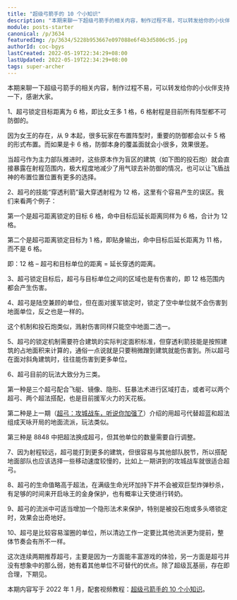 ```yaml
---
title: "超级弓箭手的 10 个小知识"
description: "本期来聊一下超级弓箭手的相关内容，制作过程不易，可以转发给你的小伙伴支持一下，感谢大家。1、超弓锁定目标距离为 6 格，即比女王多 1 格，6 格射程是目前所有阵型都不可防御的。因为女王的存在，从 9 本起，很多玩家在布置阵型时，重要的防御都会以卡 5 格的形式布置。"
module: posts-starter
canonical: /p/3634
featuredImg: /p/3634/5228b953667e097088e6f4b3d5806c95.jpg
authorId: coc-bgys
lastCreated: 2022-05-19T22:34:29+08:00
lastUpdated: 2022-05-19T22:34:29+08:00
tags: super-archer
---
```


本期来聊一下超级弓箭手的相关内容，制作过程不易，可以转发给你的小伙伴支持一下，感谢大家。

1、超弓锁定目标距离为 6 格，即比女王多 1 格，6 格射程是目前所有阵型都不可防御的。

<Pic src="/p/3634/3c9b129d74fa06a46dd6fe7c2a13332a.jpg" width="893" height="599" alt="" maxWidth="500px" />

因为女王的存在，从 9 本起，很多玩家在布置阵型时，重要的防御都会以卡 5 格的形式布置。而如果是卡 6 格，防御本身的覆盖面就会小很多，效果很差。

<Pic src="/p/3634/7e26542f8f44d19765f96ac0b987086f.jpg" width="836" height="415" alt="" maxWidth="500px" />

当超弓作为主力部队推进时，这些原本作为盲区的建筑（如下图的投石炮）就会直接暴露在射程范围内，极大程度地减少了用气球去补防御的情况，也可以让飞盾战神的布置位置位置有更多的选择。

<Pic src="/p/3634/bbbba6f4dfb637983271956f4c22e1d8.jpg" width="1390" height="702" alt="" />

2、超弓的技能“穿透利箭”最大穿透射程为 12 格，这里有个容易产生的误区。我们来看两个例子：

第一个是超弓距离锁定的目标 6 格，命中目标后延长距离同样为 6 格，合计为 12 格。

<Pic src="/p/3634/43b982476de0e67bebd8013b944c2193.jpg" width="717" height="547" alt="" maxWidth="500px" />

第二个是超弓距离锁定目标为 1 格，即贴身输出，命中目标后延长距离为 11 格，而不是 6 格。

<Pic src="/p/3634/8de1ad3e892e81e93dde60c90ec605d7.jpg" width="758" height="618" alt="" maxWidth="500px" />

即：12 格 – 超弓和目标单位的距离 = 延长穿透的距离。

3、超弓锁定目标后，超弓与目标单位之间的区域也是有伤害的，即 12 格范围内都会产生伤害。

<Pic src="/p/3634/5228b953667e097088e6f4b3d5806c95.jpg" width="846" height="546" alt="" maxWidth="500px" />

4、超弓是陆空兼顾的单位，但在面对援军锁定时，锁定了空中单位就不会伤害到地面单位，反之也是一样的。

<Pic src="/p/3634/49a226ba41d73d939d8910e3b8661b86.jpg" width="526" height="512" caption="气球满血，巨人不满血" alt="" maxWidth="300px" />

这个机制和投石炮类似，溅射伤害同样只能空中地面二选一。

5、超弓的锁定机制需要符合建筑的实际判定面积标准，但穿透利箭技能是按照建筑的占地面积来计算的，通俗一点说就是只要稍微蹭到建筑就能伤害到。所以超弓在面对斜角建筑时，往往能伤害到更多单位。

<Pic src="/p/3634/278199788cf3b72b2c8510485f87d711.jpg" width="500" height="708" alt="" maxWidth="300px" />

6、超弓目前的玩法大致分为三类。

第一种是三个超弓配合飞艇、镜像、隐形、狂暴法术进行区域打击，或者可以两个超弓、两个超法搭配，也是目前援军火力的天花板。

<Pic src="/p/3634/18a611f11988d18a357a2e40a668b78f.jpg" width="899" height="665" alt="" maxWidth="600px" />

第二种是上一期（[超弓：攻城战车，听说你加强了](/p/3527)）介绍的用超弓代替超蓝和超法组成天咏开局的地面流派，玩法类似。

<Pic src="/p/3634/c2545484417c260197eb7a86bc30583a.jpg" width="1047" height="697" alt="" maxWidth="600px" />

第三种是 8848 中把超法换成超弓，但其他单位的数量需要自行调整。

<Pic src="/p/3634/88962486b27a65e419e6b80680ab7cfd.jpg" width="1140" height="722" alt="" maxWidth="600px" />

7、因为射程较远，超弓能打到更多的建筑，但很容易与其他部队脱节，所以搭配地面部队也应该选择一些移动速度较慢的，比如上一期讲到的攻城战车就很适合超弓。

<Pic src="/p/3634/c6ed801105874ee73e6d1ac691e7cd0c.jpg" width="1048" height="719" alt="" maxWidth="600px" />

8、超弓的生命值略高于超法，在满级生命光环加持下并不会被双巨型炸弹秒杀，有足够的时间来开启咏王的金身保护，也有概率让天使进行转奶。

<Pic src="/p/3634/c963256bc295f444bc5610d6efba0362.jpg" width="785" height="570" alt="" maxWidth="500px" />

9、超弓的流派中可适当增加一个隐形法术来保护，特别是被投石炮或多头塔锁定时，效果会出奇地好。

<Pic src="/p/3634/37929f9c040908823d0edd8bc798e365.jpg" width="979" height="662" alt="" maxWidth="500px" />

10、超弓是比较容易溜圈的单位，所以清边工作一定要比其他流派更为提前，整体节奏会有所不一样。

<Pic src="/p/3634/02834b02bb5197971c6e1f6f5a07f0bb.jpg" width="1007" height="692" alt="" maxWidth="500px" />

这次连续两期推荐超弓，主要是因为一方面能丰富游戏的体验，另一方面是超弓并没有想象中的那么弱，她有着其他单位不可替代的优点。除了超级瓦基丽，存在即合理，下期见。

<PostCopyright>

本期内容写于 2022 年 1 月，配套视频教程：[超级弓箭手的 10 个小知识](https://www.bilibili.com/video/BV1Gu41117AW/)。

</PostCopyright>